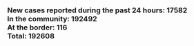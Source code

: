 ### New cases reported during the past 24 hours: 17582<br/>In the community: 192492<br/>At the border: 116<br/>Total: 192608